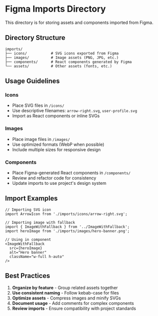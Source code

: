 # Figma Imports Directory

This directory is for storing assets and components imported from Figma.

## Directory Structure

```
imports/
├── icons/           # SVG icons exported from Figma
├── images/          # Image assets (PNG, JPG, etc.)
├── components/      # React components generated by Figma
└── assets/          # Other assets (fonts, etc.)
```

## Usage Guidelines

### Icons
- Place SVG files in `/icons/`
- Use descriptive filenames: `arrow-right.svg`, `user-profile.svg`
- Import as React components or inline SVGs

### Images
- Place image files in `/images/`
- Use optimized formats (WebP when possible)
- Include multiple sizes for responsive design

### Components
- Place Figma-generated React components in `/components/`
- Review and refactor code for consistency
- Update imports to use project's design system

## Import Examples

```tsx
// Importing SVG icon
import ArrowIcon from './imports/icons/arrow-right.svg';

// Importing image with fallback
import { ImageWithFallback } from '../ImageWithFallback';
import heroImage from './imports/images/hero-banner.png';

// Using in component
<ImageWithFallback
  src={heroImage}
  alt="Hero banner"
  className="w-full h-auto"
/>
```

## Best Practices

1. **Organize by feature** - Group related assets together
2. **Use consistent naming** - Follow kebab-case for files
3. **Optimize assets** - Compress images and minify SVGs
4. **Document usage** - Add comments for complex components
5. **Review imports** - Ensure compatibility with project standards